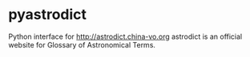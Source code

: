 # pyastrodict
Python interface for http://astrodict.china-vo.org
astrodict is an official website for Glossary of Astronomical Terms.
